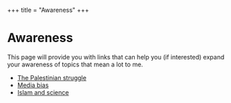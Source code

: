 +++
title = "Awareness"
+++

# Awareness

This page will provide you with links that can help you (if interested) expand your awareness of topics that mean a lot to me.

- [The Palestinian struggle](./palestine)
- [Media bias](./media_bias)
- [Islam and science](./islam_and_science)
